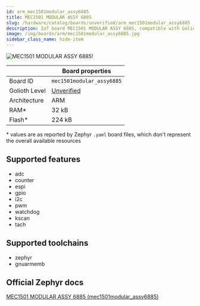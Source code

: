 ```yaml
---
id: arm_mec1501modular_assy6885
title: MEC1501 MODULAR ASSY 6885
slug: /hardware/catalog/boards/unverified/arm_mec1501modular_assy6885
description: IoT board MEC1501 MODULAR ASSY 6885, compatible with Golioth at unverified level.
image: /img/boards/arm/mec1501modular_assy6885.jpg
sidebar_class_name: hide-item
---
```


[//]: # (This is an auto-generated file, do not edit! Changes to it will be lost upon re-generation)

![MEC1501 MODULAR ASSY 6885!](/img/boards/arm/mec1501modular_assy6885.jpg "MEC1501 MODULAR ASSY 6885")

|                | Board properties     |
| -------------  | -------------------- |
| Board ID       | `mec1501modular_assy6885` |
| Golioth Level  | [Unverified](/hardware#unverified-boards) |
| Architecture   | ARM |
| RAM*           | 32 kB |
| Flash*         | 224 kB |

\* values are as reported by Zephyr `.yaml` board files, which don't represent the overall available resources



## Supported features

* adc
* counter
* espi
* gpio
* i2c
* pwm
* watchdog
* kscan
* tach

## Supported toolchains

* zephyr
* gnuarmemb

## Official Zephyr docs

[MEC1501 MODULAR ASSY 6885 (mec1501modular_assy6885)](https://docs.zephyrproject.org/latest/boards/arm/mec1501modular_assy6885/doc/index.html)
